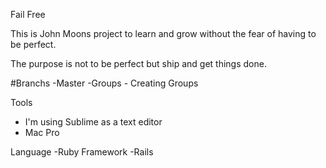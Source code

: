Fail Free

This is John Moons project to learn and grow without the fear of having to be perfect. 

The purpose is not to be perfect but ship and get things done.

#Branchs
-Master
-Groups - Creating Groups


Tools 
- I'm using Sublime as a text editor
- Mac Pro

Language 
-Ruby
Framework
-Rails



